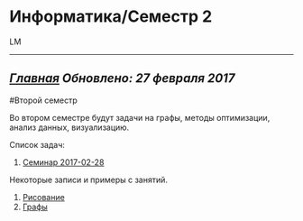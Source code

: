 # Информатика/Семестр 2
LM  

----------------------
*[Главная](http://leonovmx.github.io/info/index.html)*
*Обновлено: 27 февраля 2017*
----------------------
#Второй семестр

Во втором семестре будут задачи на графы, методы оптимизации, 
анализ данных, визуализацию.

Список задач:

1. [Семинар 2017-02-28](z-2017-02-27.html)

Некоторые записи и примеры с занятий.

1. [Рисование](class1.html)
2. [Графы](class2.html)
